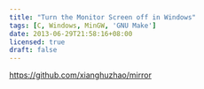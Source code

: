 ```yaml
---
title: "Turn the Monitor Screen off in Windows"
tags: [C, Windows, MinGW, 'GNU Make']
date: 2013-06-29T21:58:16+08:00
licensed: true
draft: false
---
```


<https://github.com/xianghuzhao/mirror>
